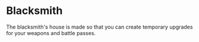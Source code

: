 # Blacksmith

The blacksmith's house is made so that you can create temporary upgrades for your weapons and battle passes.
